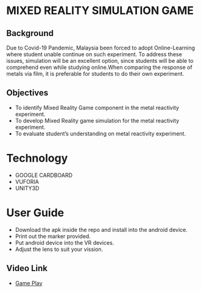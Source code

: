 # MIXED REALITY SIMULATION GAME 


## Background
Due to Covid-19 Pandemic, Malaysia been forced to adopt Online-Learning where student unable continue on such experiment. To address these issues, simulation will be an excellent option, since students will be able to comprehend even while studying online.When comparing the response of metals via film, it is preferable for students to do their own experiment.

## Objectives 
-	To identify Mixed Reality Game component in the metal reactivity experiment. 
-	To develop Mixed Reality game simulation for the metal reactivity experiment. 
-	To evaluate student’s understanding on metal reactivity experiment.

# Technology 
- GOOGLE CARDBOARD 
- VUFORIA 
- UNITY3D

# User Guide 
- Download the apk inside the repo and install into the android device. 
- Print out the marker provided.
- Put android device into the VR devices.
- Adjust the lens to suit your vission.

## Video Link
- [Game Play]

[Game Play]:https://youtu.be/XqhAeHKsAbY	
   
